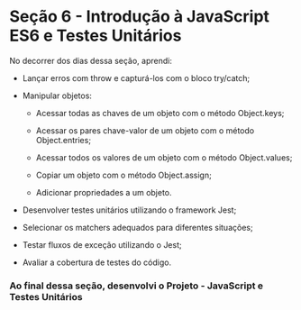 # Seção 6 - Introdução à JavaScript ES6 e Testes Unitários

No decorrer dos dias dessa seção, aprendi:

- Lançar erros com throw e capturá-los com o bloco try/catch;

- Manipular objetos: 

	- Acessar todas as chaves de um objeto com o método Object.keys;

	- Acessar os pares chave-valor de um objeto com o método Object.entries;

	- Acessar todos os valores de um objeto com o método Object.values;

	- Copiar um objeto com o método Object.assign;

	- Adicionar propriedades a um objeto.

- Desenvolver testes unitários utilizando o framework Jest;

- Selecionar os matchers adequados para diferentes situações;

- Testar fluxos de exceção utilizando o Jest;

- Avaliar a cobertura de testes do código.

### Ao final dessa seção, desenvolvi o Projeto - JavaScript e Testes Unitários
